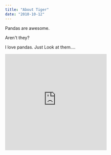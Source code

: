 ```yaml
---
title: "About Tiger"
date: "2010-10-12"
---
```


Pandas are awesome.

Aren't they?

I love pandas.
Just Look at them....

<iframe
    src="https://www.youtube.com/embed/4n0xNbfJLR8"
    height="315"
    width="332"
    allowfullscreen
    frameborder="0"
>
</iframe>
